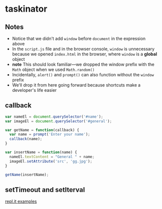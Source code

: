 # taskinator

## Notes
* Notice that we didn't add `window` before `document` in the expression above
* In the `script.js` file and in the browser console, `window` is unnecessary because we opened `index.html` in the browser, where `window` is a **global** object
* **note** This should look familiar—we dropped the window prefix with the `Math` object when we used `Math.random()`
* Incidentally, `alert()` and `prompt()` can also function without the `window` prefix
* We'll drop it from here going forward because shortcuts make a developer's life easier

## callback
```javascript
var nameEl = document.querySelector('#name');
var imageEl = document.querySelector('#general');

var getName = function(callback) {
  var name = prompt('Enter your name');
  callback(name);
}

var insertName = function(name) {
  nameEl.textContent = "General " + name;
  imageEl.setAttribute('src', 'gg.jpg');
}

getName(insertName);
```

## setTimeout and setIterval
[repl.it examples](https://repl.it/@kingluddite/FearfulDarkgrayIrc)
